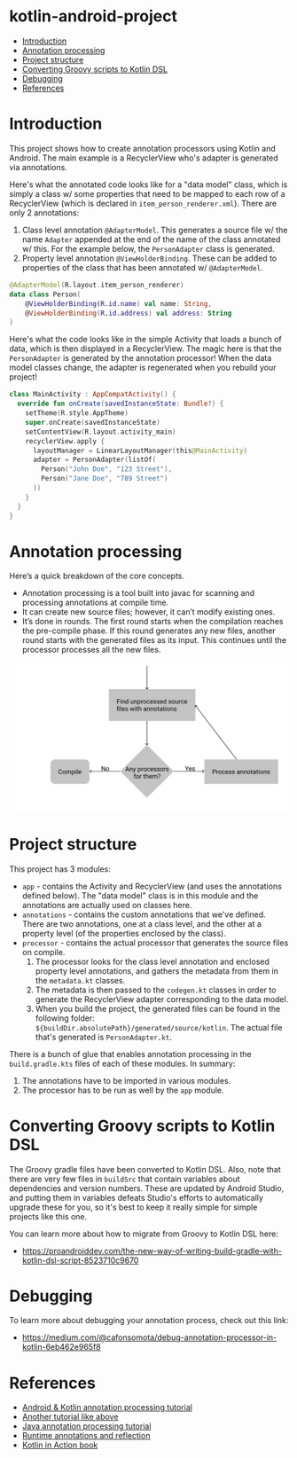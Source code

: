 # kotlin-android-project

<!-- START doctoc generated TOC please keep comment here to allow auto update -->
<!-- DON'T EDIT THIS SECTION, INSTEAD RE-RUN doctoc TO UPDATE -->

- [Introduction](#introduction)
- [Annotation processing](#annotation-processing)
- [Project structure](#project-structure)
- [Converting Groovy scripts to Kotlin DSL](#converting-groovy-scripts-to-kotlin-dsl)
- [Debugging](#debugging)
- [References](#references)

<!-- END doctoc generated TOC please keep comment here to allow auto update -->

# Introduction

This project shows how to create annotation processors using Kotlin and Android. The main example is a RecyclerView
who's adapter is generated via annotations.

Here's what the annotated code looks like for a "data model" class, which is simply a class w/ some properties that need
to be mapped to each row of a RecyclerView (which is declared in `item_person_renderer.xml`). There are only 2
annotations:

1. Class level annotation `@AdapterModel`. This generates a source file w/ the name `Adapter` appended at the end of the
   name of the class annotated w/ this. For the example below, the `PersonAdapter` class is generated.
2. Property level annotation `@ViewHolderBinding`. These can be added to properties of the class that has been annotated
   w/ `@AdapterModel`.

```kotlin
@AdapterModel(R.layout.item_person_renderer)
data class Person(
    @ViewHolderBinding(R.id.name) val name: String,
    @ViewHolderBinding(R.id.address) val address: String
)
```

Here's what the code looks like in the simple Activity that loads a bunch of data, which is then displayed in a
RecyclerView. The magic here is that the `PersonAdapter` is generated by the annotation processor! When the data model
classes change, the adapter is regenerated when you rebuild your project!

```kotlin
class MainActivity : AppCompatActivity() {
  override fun onCreate(savedInstanceState: Bundle?) {
    setTheme(R.style.AppTheme)
    super.onCreate(savedInstanceState)
    setContentView(R.layout.activity_main)
    recyclerView.apply {
      layoutManager = LinearLayoutManager(this@MainActivity)
      adapter = PersonAdapter(listOf(
        Person("John Doe", "123 Street"),
        Person("Jane Doe", "789 Street")
      ))
    }
  }
}
```

# Annotation processing

Here’s a quick breakdown of the core concepts.

- Annotation processing is a tool built into javac for scanning and processing annotations at compile time.
- It can create new source files; however, it can’t modify existing ones.
- It’s done in rounds. The first round starts when the compilation reaches the pre-compile phase. If this round
  generates any new files, another round starts with the generated files as its input. This continues until the
  processor processes all the new files.

![Diagram of how this works](docs/ap-diagram.svg)

# Project structure

This project has 3 modules:

- `app` - contains the Activity and RecyclerView (and uses the annotations defined below). The "data model" class is in
  this module and the annotations are actually used on classes here.
- `annotations` - contains the custom annotations that we've defined. There are two annotations, one at a class level,
  and the other at a property level (of the properties enclosed by the class).
- `processor` - contains the actual processor that generates the source files on compile.
  1. The processor looks for the class level annotation and enclosed property level annotations, and gathers the
     metadata from them in the `metadata.kt` classes.
  2. The metadata is then passed to the `codegen.kt` classes in order to generate the RecyclerView adapter corresponding
     to the data model.
  3. When you build the project, the generated files can be found in the following folder:
     `${buildDir.absolutePath}/generated/source/kotlin`. The actual file that's generated is `PersonAdapter.kt`.

There is a bunch of glue that enables annotation processing in the `build.gradle.kts` files of each of these modules. In
summary:

1. The annotations have to be imported in various modules.
2. The processor has to be run as well by the `app` module.

# Converting Groovy scripts to Kotlin DSL

The Groovy gradle files have been converted to Kotlin DSL. Also, note that there are very few files in `buildSrc` that
contain variables about dependencies and version numbers. These are updated by Android Studio, and putting them in
variables defeats Studio's efforts to automatically upgrade these for you, so it's best to keep it really simple for
simple projects like this one.

You can learn more about how to migrate from Groovy to Kotlin DSL here:

- https://proandroiddev.com/the-new-way-of-writing-build-gradle-with-kotlin-dsl-script-8523710c9670

# Debugging

To learn more about debugging your annotation process, check out this link:

- https://medium.com/@cafonsomota/debug-annotation-processor-in-kotlin-6eb462e965f8

# References

- [Android & Kotlin annotation processing tutorial](https://www.raywenderlich.com/8574679-annotation-processing-supercharge-your-development)
- [Another tutorial like above](https://medium.com/@jintin/annotation-processing-in-java-3621cb05343a)
- [Java annotation processing tutorial](http://hannesdorfmann.com/annotation-processing/annotationprocessing101)
- [Runtime annotations and reflection](https://gist.github.com/championswimmer/d7b9be0c26ac88de2455a80117137ec6)
- [Kotlin in Action book](https://livebook.manning.com/book/kotlin-in-action/chapter-10/55)
